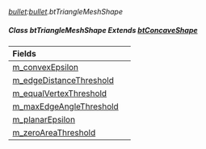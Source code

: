 _[bullet](../../modules/bullet/bullet-module.md):[bullet](../../modules/bullet/bullet-module.md).btTriangleMeshShape_
##### Class btTriangleMeshShape Extends [btConcaveShape](../../modules/bullet/bullet-btconcaveshape.md)

| Fields | |
|:---|:---|
| [m\_convexEpsilon](bullet-bttrianglemeshshape-m_convexepsilon.md) |  |
| [m\_edgeDistanceThreshold](bullet-bttrianglemeshshape-m_edgedistancethreshold.md) |  |
| [m\_equalVertexThreshold](bullet-bttrianglemeshshape-m_equalvertexthreshold.md) |  |
| [m\_maxEdgeAngleThreshold](bullet-bttrianglemeshshape-m_maxedgeanglethreshold.md) |  |
| [m\_planarEpsilon](bullet-bttrianglemeshshape-m_planarepsilon.md) |  |
| [m\_zeroAreaThreshold](bullet-bttrianglemeshshape-m_zeroareathreshold.md) |  |
